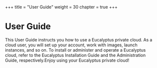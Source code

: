 +++
title = "User Guide"
weight = 30
chapter = true
+++


# User Guide
This User Guide instructs you how to use a Eucalyptus private cloud. As a cloud user, you will set up your account, work with images, launch instances, and so on. To install or administer and operate a Eucalyptus cloud, refer to the Eucalyptus Installation Guide and the Administration Guide, respectively.Enjoy using your Eucalyptus private cloud! 





